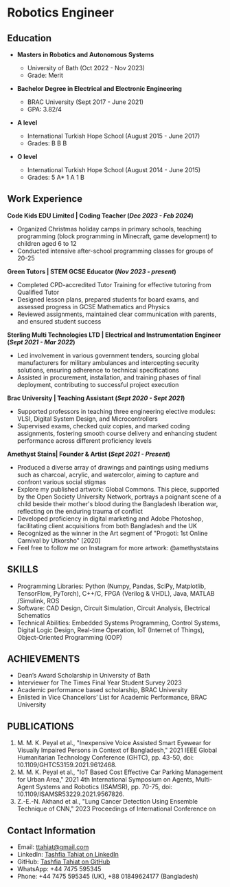 # Robotics Engineer

## Education
- **Masters in Robotics and Autonomous Systems**
  - University of Bath (Oct 2022 - Nov 2023)
  - Grade: Merit

- **Bachelor Degree in Electrical and Electronic Engineering**
  - BRAC University (Sept 2017 - June 2021)
  - GPA: 3.82/4

- **A level**
  - International Turkish Hope School (August 2015 - June 2017)
  - Grades: B B B

- **O level**
  - International Turkish Hope School (August 2014 - June 2015)
  - Grades: 5 A* 1 A 1 B 

## Work Experience

**Code Kids EDU Limited | Coding Teacher (_Dec 2023 - Feb 2024_)**
- Organized Christmas holiday camps in primary schools, teaching programming (block programming in
Minecraft, game development) to children aged 6 to 12
- Conducted intensive after-school programming classes for groups of 20-25

**Green Tutors | STEM GCSE Educator (_Nov 2023 - present_)**
- Completed CPD-accredited Tutor Training for effective tutoring from Qualified Tutor
- Designed lesson plans, prepared students for board exams, and assessed progress in GCSE Mathematics
and Physics
- Reviewed assignments, maintained clear communication with parents, and ensured student success

**Sterling Multi Technologies LTD | Electrical and Instrumentation Engineer (_Sept 2021 - Mar 2022_)**
- Led involvement in various government tenders, sourcing global manufacturers for military ambulances and
intercepting security solutions, ensuring adherence to technical specifications
- Assisted in procurement, installation, and training phases of final deployment, contributing to successful
project execution

**Brac University | Teaching Assistant (_Sept 2020 - Sept 2021_)**                                                 
-	Supported professors in teaching three engineering elective modules: VLSI, Digital System Design, and Microcontrollers
-	Supervised exams, checked quiz copies, and marked coding assignments, fostering smooth course delivery and enhancing student performance across different proficiency levels

**Amethyst Stains| Founder & Artist (_Sept 2021 - Present_)** 
- Produced a diverse array of drawings and paintings using mediums such as charcoal, acrylic, and watercolor, aiming to capture and confront various social stigmas
- Explore my published artwork: Global Commons. This piece, supported by the Open Society University Network, portrays a poignant scene of a child beside their mother's blood during the Bangladesh liberation war, reflecting on the enduring trauma of conflict
- Developed proficiency in digital marketing and Adobe Photoshop, facilitating client acquisitions from both Bangladesh and the UK
- Recognized as the winner in the Art segment of "Progoti: 1st Online Carnival by Utkorsho" [2020]
- Feel free to follow me on Instagram for more artwork: @amethyststains

## SKILLS
- Programming Libraries: Python (Numpy, Pandas, SciPy, Matplotlib, TensorFlow, PyTorch), C++/C, FPGA
(Verilog & VHDL), Java, MATLAB /Simulink, ROS
- Software: CAD Design, Circuit Simulation, Circuit Analysis, Electrical Schematics
- Technical Abilities: Embedded Systems Programming, Control Systems, Digital Logic Design, Real-time
Operation, IoT (Internet of Things), Object-Oriented Programming (OOP)

## ACHIEVEMENTS
- Dean’s Award Scholarship in University of Bath
- Interviewer for The Times Final Year Student Survey 2023
- Academic performance based scholarship, BRAC University
- Enlisted in Vice Chancellors’ List for Academic Performance, BRAC University

## PUBLICATIONS
1. M. M. K. Peyal et al., "Inexpensive Voice Assisted Smart Eyewear for Visually Impaired Persons in Context
of Bangladesh," 2021 IEEE Global Humanitarian Technology Conference (GHTC), pp. 43-50, doi:
10.1109/GHTC53159.2021.9612468.
2. M. M. K. Peyal et al., "IoT Based Cost Effective Car Parking Management for Urban Area," 2021 4th
International Symposium on Agents, Multi-Agent Systems and Robotics (ISAMSR), pp. 70-75, doi:
10.1109/ISAMSR53229.2021.9567826.
3. Z.-E.-N. Akhand et al., "Lung Cancer Detection Using Ensemble Technique of CNN," 2023 Proceedings of
International Conference on

## Contact Information

- Email: ttahiat@gmail.com
- LinkedIn: [Tashfia Tahiat on LinkedIn](https://www.linkedin.com/in/tashfiatahiat)
- GitHub: [Tashfia Tahiat on GitHub](https://github.com/ttahiat)
- WhatsApp: +44 7475 595345
- Phone: +44 7475 595345 (UK), +88 01849624177 (Bangladesh)
